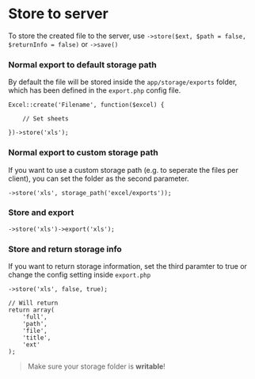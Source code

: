 # Store to server

To store the created file to the server, use `->store($ext, $path = false, $returnInfo = false)` or `->save()`

### Normal export to default storage path

By default the file will be stored inside the `app/storage/exports` folder, which has been defined in the `export.php` config file.

    Excel::create('Filename', function($excel) {

        // Set sheets

    })->store('xls');

### Normal export to custom storage path

If you want to use a custom storage path (e.g. to seperate the files per client), you can set the folder as the second parameter.

    ->store('xls', storage_path('excel/exports'));

### Store and export

    ->store('xls')->export('xls');

### Store and return storage info

If you want to return storage information, set the third paramter to true or change the config setting inside `export.php`

    ->store('xls', false, true);

    // Will return
    return array(
        'full',
        'path',
        'file',
        'title',
        'ext'
    );

> Make sure your storage folder is **writable**!